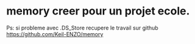 # memory creer pour un projet ecole.

Ps: si probleme avec .DS_Store recupere le travail sur github https://github.com/Keil-ENZO/memory
